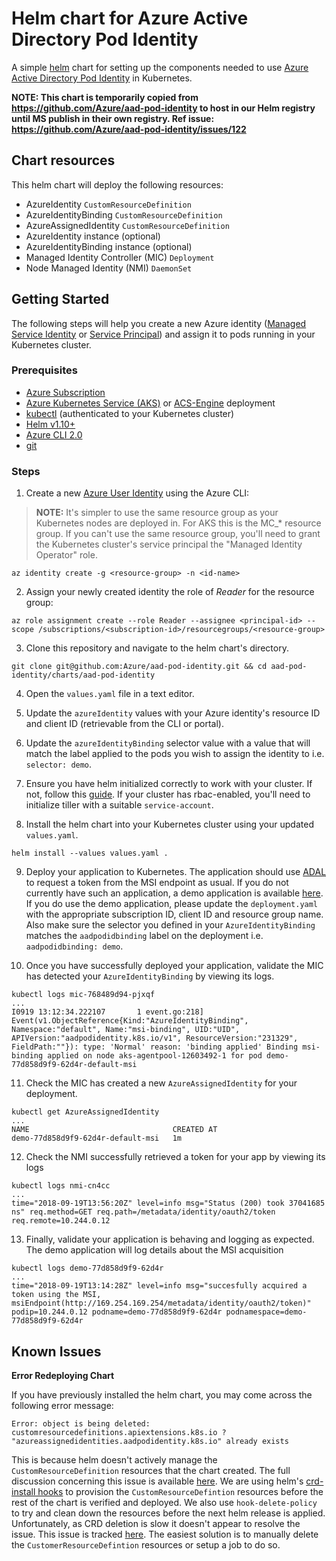 # Helm chart for Azure Active Directory Pod Identity
A simple [helm](https://helm.sh/) chart for setting up the components needed to use [Azure Active Directory Pod Identity](https://github.com/Azure/aad-pod-identity) in Kubernetes.

**NOTE: This chart is temporarily copied from https://github.com/Azure/aad-pod-identity to host in our Helm registry until MS publish in their own registry. Ref issue: https://github.com/Azure/aad-pod-identity/issues/122**

## Chart resources
This helm chart will deploy the following resources:
* AzureIdentity `CustomResourceDefinition`
* AzureIdentityBinding `CustomResourceDefinition`
* AzureAssignedIdentity `CustomResourceDefinition`
* AzureIdentity instance (optional)
* AzureIdentityBinding instance (optional)
* Managed Identity Controller (MIC) `Deployment`
* Node Managed Identity (NMI) `DaemonSet`

## Getting Started
The following steps will help you create a new Azure identity ([Managed Service Identity](https://docs.microsoft.com/en-us/azure/active-directory/managed-identities-azure-resources/overview) or [Service Principal](https://docs.microsoft.com/en-us/azure/active-directory/develop/app-objects-and-service-principals)) and assign it to pods running in your Kubernetes cluster.

### Prerequisites
* [Azure Subscription](https://azure.microsoft.com/)
* [Azure Kubernetes Service (AKS)](https://azure.microsoft.com/services/kubernetes-service/) or [ACS-Engine](https://github.com/Azure/acs-engine) deployment
* [kubectl](https://kubernetes.io/docs/tasks/tools/install-kubectl/) (authenticated to your Kubernetes cluster)
* [Helm v1.10+](https://github.com/helm/helm)
* [Azure CLI 2.0](https://docs.microsoft.com/en-us/cli/azure/install-azure-cli?view=azure-cli-latest)
* [git](https://git-scm.com/downloads)

### Steps

1. Create a new [Azure User Identity](https://docs.microsoft.com/en-us/azure/active-directory/managed-identities-azure-resources/overview) using the Azure CLI:
> __NOTE:__ It's simpler to use the same resource group as your Kubernetes nodes are deployed in. For AKS this is the MC_* resource group. If you can't use the same resource group, you'll need to grant the Kubernetes cluster's service principal the "Managed Identity Operator" role.
```shell
az identity create -g <resource-group> -n <id-name>
```

2. Assign your newly created identity the role of _Reader_ for the resource group:
```shell
az role assignment create --role Reader --assignee <principal-id> --scope /subscriptions/<subscription-id>/resourcegroups/<resource-group>
```

3. Clone this repository and navigate to the helm chart's directory.
```shell
git clone git@github.com:Azure/aad-pod-identity.git && cd aad-pod-identity/charts/aad-pod-identity
```

4. Open the `values.yaml` file in a text editor.

5. Update the `azureIdentity` values with your Azure identity's resource ID and client ID (retrievable from the CLI or portal).

6. Update the `azureIdentityBinding` selector value with a value that will match the label applied to the pods you wish to assign the identity to i.e. `selector: demo`.

7. Ensure you have helm initialized correctly to work with your cluster. If not, follow this [guide](https://docs.helm.sh/using_helm/#initialize-helm-and-install-tiller). If your cluster has rbac-enabled, you'll need to initialize tiller with a suitable `service-account`.

8. Install the helm chart into your Kubernetes cluster using your updated `values.yaml`.
```shell
helm install --values values.yaml .
```

9. Deploy your application to Kubernetes. The application should use [ADAL](https://docs.microsoft.com/en-us/azure/active-directory/develop/active-directory-authentication-libraries) to request a token from the MSI endpoint as usual. If you do not currently have such an application, a demo application is available [here](https://github.com/Azure/aad-pod-identity#demo-app). If you do use the demo application, please update the `deployment.yaml` with the appropriate subscription ID, client ID and resource group name. Also make sure the selector you defined in your `AzureIdentityBinding` matches the `aadpodidbinding` label on the deployment i.e. `aadpodidbinding: demo`.

10. Once you have successfully deployed your application, validate the MIC has detected your `AzureIdentityBinding` by viewing its logs.
```shell
kubectl logs mic-768489d94-pjxqf
...
I0919 13:12:34.222107       1 event.go:218] Event(v1.ObjectReference{Kind:"AzureIdentityBinding", Namespace:"default", Name:"msi-binding", UID:"UID", APIVersion:"aadpodidentity.k8s.io/v1", ResourceVersion:"231329", FieldPath:""}): type: 'Normal' reason: 'binding applied' Binding msi-binding applied on node aks-agentpool-12603492-1 for pod demo-77d858d9f9-62d4r-default-msi
```

11. Check the MIC has created a new `AzureAssignedIdentity` for your deployment.
```shell
kubectl get AzureAssignedIdentity
...
NAME                                CREATED AT
demo-77d858d9f9-62d4r-default-msi   1m
```

12. Check the NMI successfully retrieved a token for your app by viewing its logs
```shell
kubectl logs nmi-cn4cc
...
time="2018-09-19T13:56:20Z" level=info msg="Status (200) took 37041685 ns" req.method=GET req.path=/metadata/identity/oauth2/token req.remote=10.244.0.12
```

13. Finally, validate your application is behaving and logging as expected. The demo application will log details about the MSI acquisition
```
kubectl logs demo-77d858d9f9-62d4r
...
time="2018-09-19T13:14:28Z" level=info msg="succesfully acquired a token using the MSI, msiEndpoint(http://169.254.169.254/metadata/identity/oauth2/token)" podip=10.244.0.12 podname=demo-77d858d9f9-62d4r podnamespace=demo-77d858d9f9-62d4r
```

## Known Issues

__Error Redeploying Chart__

If you have previously installed the helm chart, you may come across the following error message:
```shell
Error: object is being deleted: customresourcedefinitions.apiextensions.k8s.io ? "azureassignedidentities.aadpodidentity.k8s.io" already exists
```
This is because helm doesn't actively manage the `CustomResourceDefinition` resources that the chart created. The full discussion concerning this issue is available [here](https://github.com/helm/helm/issues/2994). We are using helm's [crd-install hooks](https://docs.helm.sh/developing_charts#defining-a-crd-with-the-crd-install-hook) to provision the `CustomResourceDefintion` resources before the rest of the chart is verified and deployed. We also use `hook-delete-policy` to try and clean down the resources before the next helm release is applied. Unfortunately, as CRD deletion is slow it doesn't appear to resolve the issue. This issue is tracked [here](https://github.com/helm/helm/issues/4440). The easiest solution is to manually delete the `CustomerResourceDefintion` resources or setup a job to do so.



